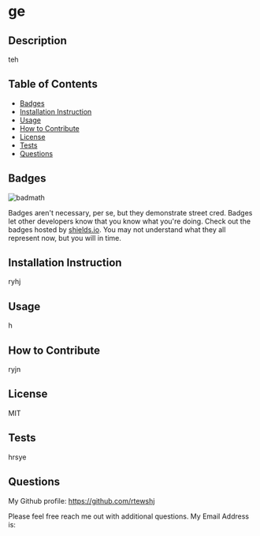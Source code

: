 # ge

## Description

teh

## Table of Contents

- [Badges](#badges)
- [Installation Instruction](#installation-instruction)
- [Usage](#usage)
- [How to Contribute](#how-to-contribute)
- [License](#license)
- [Tests](#tests)
- [Questions](#questions)

## Badges

![badmath](https://img.shields.io/github/languages/top/lernantino/badmath)

Badges aren't necessary, per se, but they demonstrate street cred. Badges let other developers know that you know what you're doing. Check out the badges hosted by [shields.io](https://shields.io/). You may not understand what they all represent now, but you will in time.


## Installation Instruction

ryhj

## Usage

h

## How to Contribute

ryjn

## License

MIT

## Tests

hrsye

## Questions

My Github profile: https://github.com/rtewshj

Please feel free reach me out with additional questions.
My Email Address is: 